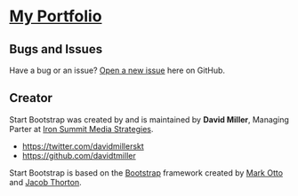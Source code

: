 # [My Portfolio](http://jastfanous.myweb.usf.edu)

## Bugs and Issues

Have a bug or an issue? [Open a new issue](https://github.com/JohnAstf/My-Portfolio/issues) here on GitHub.

## Creator

Start Bootstrap was created by and is maintained by **David Miller**, Managing Parter at [Iron Summit Media Strategies](http://www.ironsummitmedia.com/).

* https://twitter.com/davidmillerskt
* https://github.com/davidtmiller

Start Bootstrap is based on the [Bootstrap](http://getbootstrap.com/) framework created by [Mark Otto](https://twitter.com/mdo) and [Jacob Thorton](https://twitter.com/fat).
